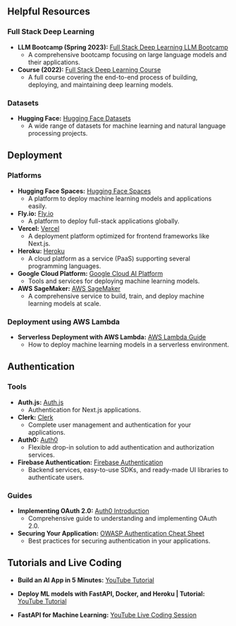## Helpful Resources

### Full Stack Deep Learning
- **LLM Bootcamp (Spring 2023):** [Full Stack Deep Learning LLM Bootcamp](https://fullstackdeeplearning.com/llm-bootcamp/spring-2023/)
  - A comprehensive bootcamp focusing on large language models and their applications.
- **Course (2022):** [Full Stack Deep Learning Course](https://fullstackdeeplearning.com/course/2022/)
  - A full course covering the end-to-end process of building, deploying, and maintaining deep learning models.

### Datasets
- **Hugging Face:** [Hugging Face Datasets](https://huggingface.co/datasets)
  - A wide range of datasets for machine learning and natural language processing projects.

## Deployment

### Platforms
- **Hugging Face Spaces:** [Hugging Face Spaces](https://huggingface.co/spaces/launch)
  - A platform to deploy machine learning models and applications easily.
- **Fly.io:** [Fly.io](https://fly.io)
  - A platform to deploy full-stack applications globally.
- **Vercel:** [Vercel](https://vercel.com)
  - A deployment platform optimized for frontend frameworks like Next.js.
- **Heroku:** [Heroku](https://www.heroku.com/)
  - A cloud platform as a service (PaaS) supporting several programming languages.
- **Google Cloud Platform:** [Google Cloud AI Platform](https://cloud.google.com/ai-platform)
  - Tools and services for deploying machine learning models.
- **AWS SageMaker:** [AWS SageMaker](https://aws.amazon.com/sagemaker/)
  - A comprehensive service to build, train, and deploy machine learning models at scale.

### Deployment using AWS Lambda
- **Serverless Deployment with AWS Lambda:** [AWS Lambda Guide](https://aws.amazon.com/lambda/getting-started/)
  - How to deploy machine learning models in a serverless environment.

## Authentication

### Tools
- **Auth.js:** [Auth.js](https://authjs.dev/)
  - Authentication for Next.js applications.
- **Clerk:** [Clerk](https://clerk.com/)
  - Complete user management and authentication for your applications.
- **Auth0:** [Auth0](https://auth0.com/)
  - Flexible drop-in solution to add authentication and authorization services.
- **Firebase Authentication:** [Firebase Authentication](https://firebase.google.com/products/auth)
  - Backend services, easy-to-use SDKs, and ready-made UI libraries to authenticate users.

### Guides
- **Implementing OAuth 2.0:** [Auth0 Introduction](https://auth0.com/resources/videos/platform-introduction-video-2020?utm_content=canauthentication-authenticationproviders-demovideo&utm_source=google&utm_campaign=amer_namer_can_all_ciam-all_dg-ao_auth0_search_google_text_kw_Authentication_utm2&utm_medium=cpc&utm_id=aNK4z000000UCSlGAO&gad_source=1&gclid=CjwKCAjw65-zBhBkEiwAjrqRMBVEz16DCqt6SPGMRVT4RmGS04mIXvasx10B2HSElHEjoXOaFrXV2xoCjNgQAvD_BwE)
  - Comprehensive guide to understanding and implementing OAuth 2.0.
- **Securing Your Application:** [OWASP Authentication Cheat Sheet](https://cheatsheetseries.owasp.org/cheatsheets/Authentication_Cheat_Sheet.html)
  - Best practices for securing authentication in your applications.

## Tutorials and Live Coding

- **Build an AI App in 5 Minutes:** [YouTube Tutorial](https://youtu.be/-mDcL314lFI?si=Acch5BREybtlQoV_)

- **Deploy ML models with FastAPI, Docker, and Heroku | Tutorial:** [YouTube Tutorial](https://youtu.be/h5wLuVDr0oc?si=jXauCHxvMYFPqnD2)

- **FastAPI for Machine Learning:** [YouTube Live Coding Session](https://www.youtube.com/live/_BZGtifh_gw?si=eKgmAeBUhlWhGd5X)
